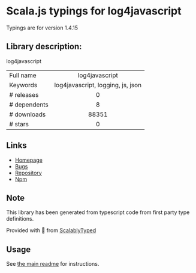 
# Scala.js typings for log4javascript

Typings are for version 1.4.15

## Library description:
log4javascript

|                    |                 |
| ------------------ | :-------------: |
| Full name          | log4javascript |
| Keywords           | log4javascript, logging, js, json |
| # releases         | 0 |
| # dependents       | 8 |
| # downloads        | 88351 |
| # stars            | 0 |

## Links
- [Homepage](https://github.com/Ritzlgrmft/log4javascript)
- [Bugs](https://github.com/Ritzlgrmft/log4javascript/issues)
- [Repository](https://github.com/Ritzlgrmft/log4javascript)
- [Npm](https://www.npmjs.com/package/log4javascript)
    


## Note
This library has been generated from typescript code from first party type definitions.

Provided with :purple_heart: from [ScalablyTyped](https://github.com/oyvindberg/ScalablyTyped)

## Usage
See [the main readme](../../readme.md) for instructions.


